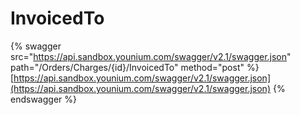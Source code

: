 # InvoicedTo

{% swagger src="https://api.sandbox.younium.com/swagger/v2.1/swagger.json" path="/Orders/Charges/{id}/InvoicedTo" method="post" %}
[https://api.sandbox.younium.com/swagger/v2.1/swagger.json](https://api.sandbox.younium.com/swagger/v2.1/swagger.json)
{% endswagger %}
